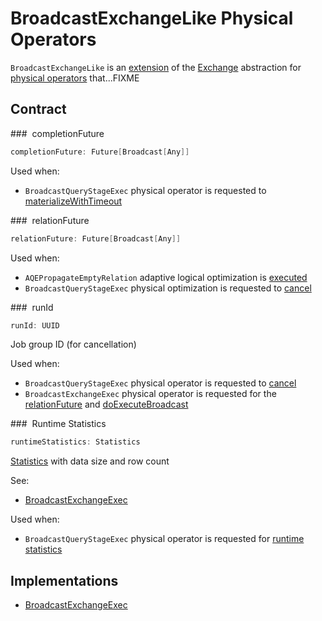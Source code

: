 # BroadcastExchangeLike Physical Operators

`BroadcastExchangeLike` is an [extension](#contract) of the [Exchange](Exchange.md) abstraction for [physical operators](#implementations) that...FIXME

## Contract

### <span id="completionFuture"> completionFuture

```scala
completionFuture: Future[Broadcast[Any]]
```

Used when:

* `BroadcastQueryStageExec` physical operator is requested to [materializeWithTimeout](BroadcastQueryStageExec.md#materializeWithTimeout)

### <span id="relationFuture"> relationFuture

```scala
relationFuture: Future[Broadcast[Any]]
```

Used when:

* `AQEPropagateEmptyRelation` adaptive logical optimization is [executed](../logical-optimizations/AQEPropagateEmptyRelation.md#isRelationWithAllNullKeys)
* `BroadcastQueryStageExec` physical optimization is requested to [cancel](BroadcastQueryStageExec.md#cancel)

### <span id="runId"> runId

```scala
runId: UUID
```

Job group ID (for cancellation)

Used when:

* `BroadcastQueryStageExec` physical operator is requested to [cancel](BroadcastQueryStageExec.md#cancel)
* `BroadcastExchangeExec` physical operator is requested for the [relationFuture](BroadcastExchangeExec.md#relationFuture) and [doExecuteBroadcast](BroadcastExchangeExec.md#doExecuteBroadcast)

### <span id="runtimeStatistics"> Runtime Statistics

```scala
runtimeStatistics: Statistics
```

[Statistics](../logical-operators/Statistics.md) with data size and row count

See:

* [BroadcastExchangeExec](BroadcastExchangeExec.md#runtimeStatistics)

Used when:

* `BroadcastQueryStageExec` physical operator is requested for [runtime statistics](BroadcastQueryStageExec.md#getRuntimeStatistics)

## Implementations

* [BroadcastExchangeExec](BroadcastExchangeExec.md)
